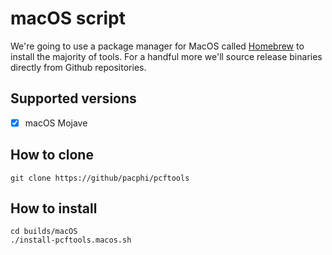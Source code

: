 # macOS script

We're going to use a package manager for MacOS called [Homebrew](https://brew.sh) to install the majority of tools.  For a handful more we'll source release binaries directly from Github repositories.

## Supported versions

- [x] macOS Mojave

## How to clone

```
git clone https://github/pacphi/pcftools
```

## How to install

```
cd builds/macOS
./install-pcftools.macos.sh
```
